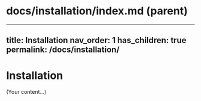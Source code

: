 # docs/installation/index.md  (parent)
---
title: Installation
nav_order: 1
has_children: true
permalink: /docs/installation/
---

# Installation
(Your content…)


